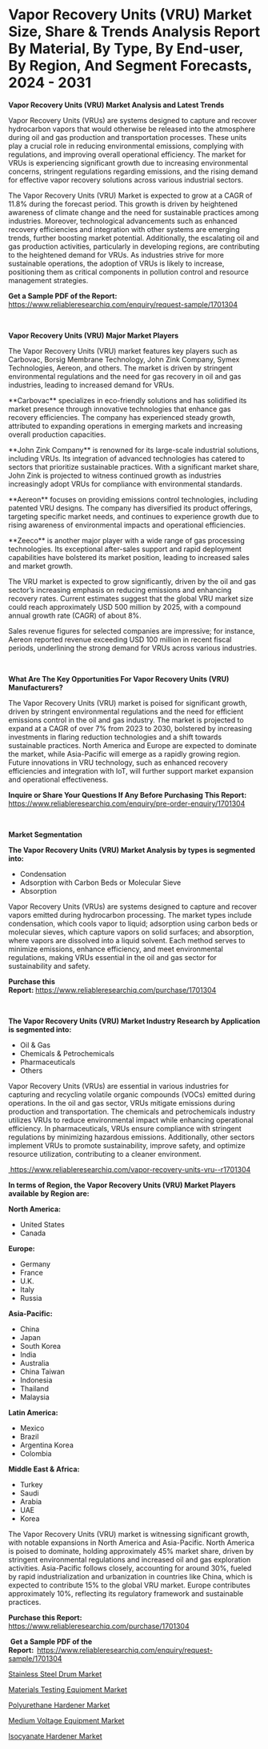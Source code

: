 <p><h1>Vapor Recovery Units (VRU) Market Size, Share & Trends Analysis Report By Material, By Type, By End-user, By Region, And Segment Forecasts, 2024 - 2031</h1></p><p><strong>Vapor Recovery Units (VRU) Market Analysis and Latest Trends</strong></p>
<p><p>Vapor Recovery Units (VRUs) are systems designed to capture and recover hydrocarbon vapors that would otherwise be released into the atmosphere during oil and gas production and transportation processes. These units play a crucial role in reducing environmental emissions, complying with regulations, and improving overall operational efficiency. The market for VRUs is experiencing significant growth due to increasing environmental concerns, stringent regulations regarding emissions, and the rising demand for effective vapor recovery solutions across various industrial sectors.</p><p>The Vapor Recovery Units (VRU) Market is expected to grow at a CAGR of 11.8% during the forecast period. This growth is driven by heightened awareness of climate change and the need for sustainable practices among industries. Moreover, technological advancements such as enhanced recovery efficiencies and integration with other systems are emerging trends, further boosting market potential. Additionally, the escalating oil and gas production activities, particularly in developing regions, are contributing to the heightened demand for VRUs. As industries strive for more sustainable operations, the adoption of VRUs is likely to increase, positioning them as critical components in pollution control and resource management strategies.</p></p>
<p><strong>Get a Sample PDF of the Report:&nbsp;</strong> <a href="https://www.reliableresearchiq.com/enquiry/request-sample/1701304?utm_campaign=103&utm_medium=2&utm_source=Github&utm_content=ia&utm_term=21102024&utm_id=vapor-recovery-units-vru">https://www.reliableresearchiq.com/enquiry/request-sample/1701304</a></p>
<p>&nbsp;</p>
<p><strong>Vapor Recovery Units (VRU) Major Market Players</strong></p>
<p><p>The Vapor Recovery Units (VRU) market features key players such as Carbovac, Borsig Membrane Technology, John Zink Company, Symex Technologies, Aereon, and others. The market is driven by stringent environmental regulations and the need for gas recovery in oil and gas industries, leading to increased demand for VRUs.</p><p>**Carbovac** specializes in eco-friendly solutions and has solidified its market presence through innovative technologies that enhance gas recovery efficiencies. The company has experienced steady growth, attributed to expanding operations in emerging markets and increasing overall production capacities.</p><p>**John Zink Company** is renowned for its large-scale industrial solutions, including VRUs. Its integration of advanced technologies has catered to sectors that prioritize sustainable practices. With a significant market share, John Zink is projected to witness continued growth as industries increasingly adopt VRUs for compliance with environmental standards.</p><p>**Aereon** focuses on providing emissions control technologies, including patented VRU designs. The company has diversified its product offerings, targeting specific market needs, and continues to experience growth due to rising awareness of environmental impacts and operational efficiencies.</p><p>**Zeeco** is another major player with a wide range of gas processing technologies. Its exceptional after-sales support and rapid deployment capabilities have bolstered its market position, leading to increased sales and market growth.</p><p>The VRU market is expected to grow significantly, driven by the oil and gas sector’s increasing emphasis on reducing emissions and enhancing recovery rates. Current estimates suggest that the global VRU market size could reach approximately USD 500 million by 2025, with a compound annual growth rate (CAGR) of about 8%.</p><p>Sales revenue figures for selected companies are impressive; for instance, Aereon reported revenue exceeding USD 100 million in recent fiscal periods, underlining the strong demand for VRUs across various industries.</p></p>
<p>&nbsp;</p>
<p><strong>What Are The Key Opportunities For Vapor Recovery Units (VRU) Manufacturers?</strong></p>
<p><p>The Vapor Recovery Units (VRU) market is poised for significant growth, driven by stringent environmental regulations and the need for efficient emissions control in the oil and gas industry. The market is projected to expand at a CAGR of over 7% from 2023 to 2030, bolstered by increasing investments in flaring reduction technologies and a shift towards sustainable practices. North America and Europe are expected to dominate the market, while Asia-Pacific will emerge as a rapidly growing region. Future innovations in VRU technology, such as enhanced recovery efficiencies and integration with IoT, will further support market expansion and operational effectiveness.</p></p>
<p><strong>Inquire or Share Your Questions If Any Before Purchasing This Report:</strong> <a href="https://www.reliableresearchiq.com/enquiry/pre-order-enquiry/1701304?utm_campaign=103&utm_medium=2&utm_source=Github&utm_content=ia&utm_term=21102024&utm_id=vapor-recovery-units-vru">https://www.reliableresearchiq.com/enquiry/pre-order-enquiry/1701304</a></p>
<p>&nbsp;</p>
<p><strong>Market Segmentation</strong></p>
<p><strong>The Vapor Recovery Units (VRU) Market Analysis by types is segmented into:</strong></p>
<p><ul><li>Condensation</li><li>Adsorption with Carbon Beds or Molecular Sieve</li><li>Absorption</li></ul></p>
<p><p>Vapor Recovery Units (VRUs) are systems designed to capture and recover vapors emitted during hydrocarbon processing. The market types include condensation, which cools vapor to liquid; adsorption using carbon beds or molecular sieves, which capture vapors on solid surfaces; and absorption, where vapors are dissolved into a liquid solvent. Each method serves to minimize emissions, enhance efficiency, and meet environmental regulations, making VRUs essential in the oil and gas sector for sustainability and safety.</p></p>
<p><strong>Purchase this Report:&nbsp;</strong><a href="https://www.reliableresearchiq.com/purchase/1701304?utm_campaign=103&utm_medium=2&utm_source=Github&utm_content=ia&utm_term=21102024&utm_id=vapor-recovery-units-vru">https://www.reliableresearchiq.com/purchase/1701304</a></p>
<p>&nbsp;</p>
<p><strong>The Vapor Recovery Units (VRU) Market Industry Research by Application is segmented into:</strong></p>
<p><ul><li>Oil & Gas</li><li>Chemicals & Petrochemicals</li><li>Pharmaceuticals</li><li>Others</li></ul></p>
<p><p>Vapor Recovery Units (VRUs) are essential in various industries for capturing and recycling volatile organic compounds (VOCs) emitted during operations. In the oil and gas sector, VRUs mitigate emissions during production and transportation. The chemicals and petrochemicals industry utilizes VRUs to reduce environmental impact while enhancing operational efficiency. In pharmaceuticals, VRUs ensure compliance with stringent regulations by minimizing hazardous emissions. Additionally, other sectors implement VRUs to promote sustainability, improve safety, and optimize resource utilization, contributing to a cleaner environment.</p></p>
<p><a href="https://www.reliableresearchiq.com/vapor-recovery-units-vru--r1701304?utm_campaign=103&utm_medium=2&utm_source=Github&utm_content=ia&utm_term=21102024&utm_id=vapor-recovery-units-vru">&nbsp;https://www.reliableresearchiq.com/vapor-recovery-units-vru--r1701304</a></p>
<p><strong>In terms of Region, the Vapor Recovery Units (VRU) Market Players available by Region are:</strong></p>
<p>
    <p> <strong> North America: </strong>
        <ul>
            <li>United States</li>
            <li>Canada</li>
        </ul>
        </p> 
    <p> <strong> Europe: </strong>
        <ul>
            <li>Germany</li>
            <li>France</li>
            <li>U.K.</li>
            <li>Italy</li>
            <li>Russia</li>
        </ul>
        </p> 
    <p> <strong> Asia-Pacific: </strong>
        <ul>
            <li>China</li>
            <li>Japan</li>
            <li>South Korea</li>
            <li>India</li>
            <li>Australia</li>
            <li>China Taiwan</li>
            <li>Indonesia</li>
            <li>Thailand</li>
            <li>Malaysia</li>
        </ul>
        </p> 
    <p> <strong> Latin America: </strong>
        <ul>
            <li>Mexico</li>
            <li>Brazil</li>
            <li>Argentina Korea</li>
            <li>Colombia</li>
        </ul>
        </p> 
    <p> <strong> Middle East & Africa: </strong>
        <ul>
            <li>Turkey</li>
            <li>Saudi</li>
            <li>Arabia</li>
            <li>UAE</li>
            <li>Korea</li>
        </ul>
    </p>
    </p>
<p><p>The Vapor Recovery Units (VRU) market is witnessing significant growth, with notable expansions in North America and Asia-Pacific. North America is poised to dominate, holding approximately 45% market share, driven by stringent environmental regulations and increased oil and gas exploration activities. Asia-Pacific follows closely, accounting for around 30%, fueled by rapid industrialization and urbanization in countries like China, which is expected to contribute 15% to the global VRU market. Europe contributes approximately 10%, reflecting its regulatory framework and sustainable practices.</p></p>
<p><strong>Purchase this Report: </strong><a href="https://www.reliableresearchiq.com/purchase/1701304?utm_campaign=103&utm_medium=2&utm_source=Github&utm_content=ia&utm_term=21102024&utm_id=vapor-recovery-units-vru">https://www.reliableresearchiq.com/purchase/1701304</a></p>
<p>&nbsp;<strong>Get a Sample PDF of the Report:&nbsp;&nbsp;</strong><a href="https://www.reliableresearchiq.com/enquiry/request-sample/1701304?utm_campaign=103&utm_medium=2&utm_source=Github&utm_content=ia&utm_term=21102024&utm_id=vapor-recovery-units-vru">https://www.reliableresearchiq.com/enquiry/request-sample/1701304</a></p>
<p><strong></strong></p>
<p><p><a href="https://github.com/radmanjxendrisczn/Market-Research-Report-List-1/blob/main/stainless-steel-drum-market.md?utm_campaign=103&utm_medium=2&utm_source=Github&utm_content=ia&utm_term=21102024&utm_id=vapor-recovery-units-vru">Stainless Steel Drum Market</a></p><p><a href="https://issuu.com/reportprime-2/docs/materials-testing-equipment-market-_b77799ef30c3c9?utm_campaign=103&utm_medium=2&utm_source=Github&utm_content=ia&utm_term=21102024&utm_id=vapor-recovery-units-vru">Materials Testing Equipment Market</a></p><p><a href="https://www.linkedin.com/pulse/deep-dive-polyurethane-hardener-market-itstrends-segmentation-xl3ue?utm_campaign=103&utm_medium=2&utm_source=Github&utm_content=ia&utm_term=21102024&utm_id=vapor-recovery-units-vru">Polyurethane Hardener Market</a></p><p><a href="https://issuu.com/reportprime-2/docs/medium-voltage-equipment-market-siz_6fb0cece767c61?utm_campaign=103&utm_medium=2&utm_source=Github&utm_content=ia&utm_term=21102024&utm_id=vapor-recovery-units-vru">Medium Voltage Equipment Market</a></p><p><a href="https://www.linkedin.com/pulse/emerging-trends-isocyanate-hardener-market-detailed-overview-applications-tgx8e?utm_campaign=103&utm_medium=2&utm_source=Github&utm_content=ia&utm_term=21102024&utm_id=vapor-recovery-units-vru">Isocyanate Hardener Market</a></p></p>